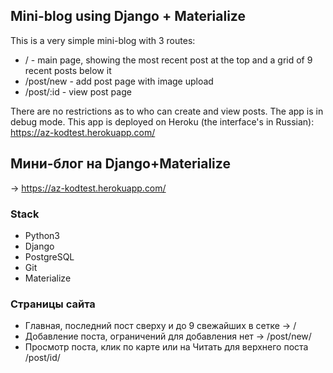 ## Mini-blog using Django + Materialize

This is a very simple mini-blog with 3 routes:
- / - main page, showing the most recent post at the top and a grid of 9 recent posts below it
- /post/new - add post page with image upload
- /post/:id - view post page

There are no restrictions as to who can create and view posts. The app is in debug mode.
This app is deployed on Heroku (the interface's in Russian): https://az-kodtest.herokuapp.com/

## Мини-блог на Django+Materialize 
-> https://az-kodtest.herokuapp.com/

### Stack
- Python3
- Django
- PostgreSQL
- Git
- Materialize 

### Страницы сайта
- Главная, последний пост сверху и до 9 свежайших в сетке -> /
- Добавление поста, ограничений для добавления нет -> /post/new/
- Просмотр поста, клик по карте или на Читать для верхнего поста /post/id/
